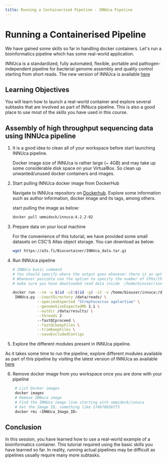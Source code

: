```yaml
---
title: Running a Containerised Pipeline - INNUca Pipeline
---
```

# Running a Containerised Pipeline

We have gained some skills so far in handling docker containers.  Let's run a bioinformatics pipeline which has some real-world application.

INNUca is a standardized, fully automated, flexible, portable and pathogen-independent pipeline for bacterial genome assembly and quality control starting from short reads. The new version of INNUca is available [here](https://github.com/INNUENDOCON/INNUca)

## Learning Objectives

You will learn how to launch a real-world container and explore several subtasks that are involved as part of INNuca pipeline. This is also a good place to use most of the skills you have used in this course.

## Assembly of high throughput sequencing data using INNUca pipeline

1. It is a good idea to clean all of your workspace before start launching INNUca pipeline.

   Docker image size of INNUca is rather large (~ 4GB) and may take up some considerable disk space on your VirtualBox. So clean up unwanted/unused docker containers and images.

2. Start pulling INNUca docker image from DockerHub

   Navigate to INNUca repository on [Dockerhub](https://hub.docker.com/r/ummidock/innuca). Explore some information such as author information, docker image and its tags, among others.

   start pulling the image as below:
   ```bash
   docker pull ummidock/innuca:4.2.2-02

   ```
3. Prepare data on your local machine

   For the convenience of this tutorial, we have provided some small datasets on CSC'S Allas object storage. You
   can download as below:

   ```bash
   wget https://a3s.fi/Biocontainer/INNUca_data.tar.gz

   ```
4. Run INNUca pipeline

   ```bash
   # INNUca basic command
   # You should specify where the output goes whenever there is an option to do that
   # Whenever possible use the option to specify the number of CPUs/threads to be used
   # make sure you have downloaded read data inside `/home/biouser/innuca/read` folder and then mount `innuca` folder(e.g,/home/biouser/innuca) inside container

   docker run --rm -u $(id -u):$(id -g) -it -v /home/biouser/innuca:/data ummidock/innuca:4.2.2-02 \
    INNUca.py --inputDirectory /data/reads/ \
              --speciesExpected "Streptococcus agalactiae" \
              --genomeSizeExpectedMb 2.1 \
              --outdir /data/results/ \
              --threads 2
              --fastQCproceed \
              --fastQCkeepFiles \
              --trimKeepFiles \
              --saveExcludedContigs
    ```

5. Explore the different modules present in INNUca pipeline.

As it takes some time to run the pipeline, explore different modules available as part of this pipeline by visiting the latest version of INNUca as available [here](https://github.com/INNUENDOCON/INNUca)


6. Remove docker image from you workspace once you are done with your pipeline

   ```bash
    # List Docker images
    docker images
    # Remove INNuca image
    # Find the INNUca image line starting with ummidock/innuca
    # Get the Image ID, something like 1f467865b7f3
    docker rmi <INNUca_Image_ID>
   ```
## Conclusion
In this session, you have learned how to use a real-world example of a bioinformatics container. This tutorial required using the basic skills you have learned so far. In reality, running actual pipelines may be difficult as pipelines usually require many more subtasks.
